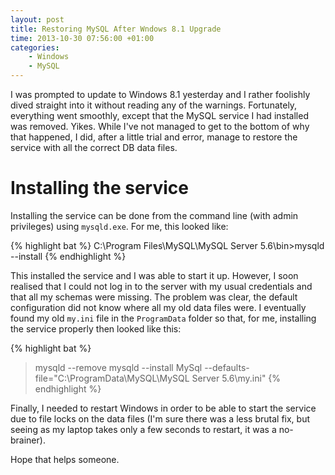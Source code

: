 ```yaml
---
layout: post
title: Restoring MySQL After Wndows 8.1 Upgrade
time: 2013-10-30 07:56:00 +01:00
categories:
    - Windows
    - MySQL
---
```


I was prompted to update to Windows 8.1 yesterday and I rather foolishly dived straight into it without reading any of the warnings. Fortunately, everything went smoothly, except that the MySQL service I had installed was removed. Yikes. While I've not managed to get to the bottom of why that happened, I did, after a little trial and error, manage to restore the service with all the correct DB data files.<!--more-->

# Installing the service

Installing the service can be done from the command line (with admin privileges) using `mysqld.exe`. For me, this looked like:

{% highlight bat %}
C:\Program Files\MySQL\MySQL Server 5.6\bin>mysqld --install
{% endhighlight %}

This installed the service and I was able to start it up. However, I soon realised that I could not log in to the server with my usual credentials and that all my schemas were missing. The problem was clear, the default configuration did not know where all my old data files were. I eventually found my old `my.ini` file in the `ProgramData` folder so that, for me, installing the service properly then looked like this:

{% highlight bat %}
>mysqld --remove
>mysqld --install MySql --defaults-file="C:\ProgramData\MySQL\MySQL Server 5.6\my.ini"
{% endhighlight %}

Finally, I needed to restart Windows in order to be able to start the service due to file locks on the data files (I'm sure there was a less brutal fix, but seeing as my laptop takes only a few seconds to restart, it was a no-brainer).

Hope that helps someone.


